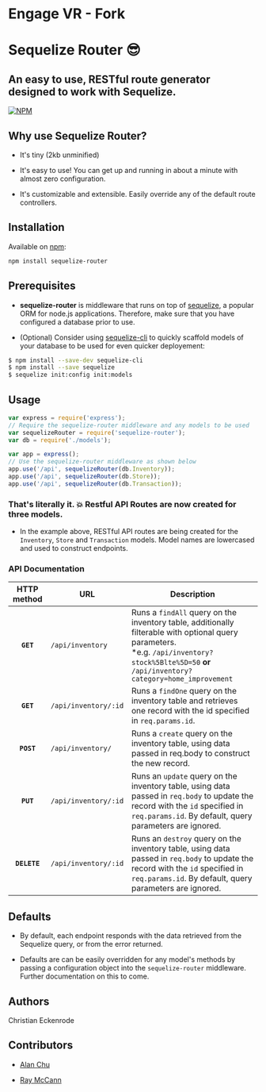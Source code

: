 # Engage VR - Fork 
# Sequelize Router :sunglasses:

## An easy to use, RESTful route generator designed to work with Sequelize.

[![NPM](https://nodei.co/npm/sequelize-router.png)](https://nodei.co/npm/sequelize-router/)

## Why use Sequelize Router?

* It's tiny (2kb unminified)

* It's easy to use! You can get up and running in about a minute with almost zero configuration.

* It's customizable and extensible. Easily override any of the default route controllers.

## Installation

Available on [npm](https://npmjs.com/package/sequelize-router):

```sh
npm install sequelize-router
```

## Prerequisites

* **sequelize-router** is middleware that runs on top of [sequelize](https://www.npmjs.com/package/sequelize), a popular ORM for node.js applications. Therefore, make sure that you have configured a database prior to use.

* (Optional) Consider using [sequelize-cli](https://github.com/sequelize/cli) to quickly scaffold models of your database to be used for even quicker deployement:
```sh
$ npm install --save-dev sequelize-cli
$ npm install --save sequelize
$ sequelize init:config init:models
```

## Usage

```js
var express = require('express');
// Require the sequelize-router middleware and any models to be used
var sequelizeRouter = require('sequelize-router');
var db = require('./models');

var app = express();
// Use the sequelize-router middleware as shown below
app.use('/api', sequelizeRouter(db.Inventory)); 
app.use('/api', sequelizeRouter(db.Store));
app.use('/api', sequelizeRouter(db.Transaction));
```

### That's literally it. :boom: Restful API Routes are now created for three models.

* In the example above, RESTful API routes are being created for the `Inventory`, `Store` and `Transaction` models. Model names are lowercased and used to construct endpoints.

### API Documentation 

| HTTP method         | URL                                                         | Description                     |
| :-------------:     | -------------------------------------------                 | ------------------------------- |
| **`GET`**           |  `/api/inventory`                                           | Runs a `findAll` query on the inventory table, additionally filterable with optional query parameters. <br> *e.g. `/api/inventory?stock%5Blte%5D=50` **or** `/api/inventory?category=home_improvement` |
| **`GET`**           |  `/api/inventory/:id`                                           | Runs a `findOne` query on the inventory table and retrieves one record with the id specified in `req.params.id`. |
| **`POST`**          |  `/api/inventory/`                                          | Runs a `create` query on the inventory table, using data passed in req.body to construct the new record. |
| **`PUT`**           | `/api/inventory/:id`                                        | Runs an `update` query on the inventory table, using data passed in `req.body` to update the record with the `id` specified in `req.params.id`. By default, query parameters are ignored.|
|**`DELETE`**            | `/api/inventory/:id`                                        | Runs an `destroy` query on the inventory table, using data passed in `req.body` to update the record with the `id` specified in `req.params.id`. By default, query parameters are ignored. |

  ## Defaults

  * By default, each endpoint responds with the data retrieved from the Sequelize query, or from the error returned.

  * Defaults are can be easily overridden for any model's methods by passing a configuration object into the `sequelize-router` middleware. Further documentation on this to come.

  ## Authors

  Christian Eckenrode

  ## Contributors
  
  * [Alan Chu](https://github.com/thechutrain)
  
  * [Ray McCann](https://github.com/rmcc3)
